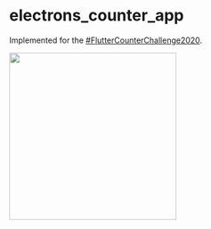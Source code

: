 # electrons_counter_app

Implemented for the [#FlutterCounterChallenge2020](https://twitter.com/search?q=FlutterCounterChallenge2020&src=typed_query).

<img src="https://github.com/imaNNeoFighT/number_representations_counter/raw/master/media/number_representations.gif" width="300" >
